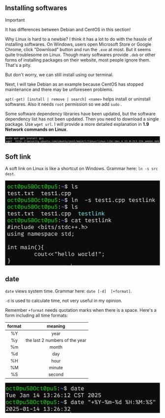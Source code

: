 ## Installing softwares
>[!IMPORTANT]
>It has differences between Debian and CentOS in this section!

Why Linux is hard to a newbie? I think it has a lot to do with the hassle of installing softwares. On Windows, users open Microsoft Store or Google Chrome, click "Download"  button and run the `.exe` at most. But it seems quite troublesome on Linux. Though many softwares provide `.deb` or other forms of installing packages on their website, most people ignore them. That's a pity.

But don't worry, we can still install using our terminal.

Next, I will take Debian as an example because CentOS has stopped maintenance and there may be unforeseen problems.

`apt(-get) [install | remove | search] <name>` helps install or uninstall softwares. Also it needs `root` permission so we  add `sudo` .

Some software dependency libraries have been updated, but the software dependency list has not been updated. Then you need to download a single package. Use `wget url`. I will provide a more detailed explanation in **1.9 Network commands on Linux**.

![](/assets/Linux/1.8%20Some%20trivial%20contents%20on%20Linux/1.png)

## Soft link
A soft link on Linux is like a shortcut on Windows.  Grammar here: `ln -s src dest`.

![](/assets/Linux/1.8%20Some%20trivial%20contents%20on%20Linux/2.png)

## date
`date` views system time. Grammar here: `date [-d]  [+format]`.

`-d` is used to calculate time, not very useful in my opinion.

Remember `+format` needs quotation marks when there is a space. Here's a form including all time formats:

| format |            meaning             |
| :----: | :----------------------------: |
|   %Y   |              year              |
|   %y   | the last 2 numbers of the year |
|   %m   |             month              |
|   %d   |              day               |
|   %H   |              hour              |
|   %M   |             minute             |
|   %S   |             second             |

![](/assets/Linux/1.8%20Some%20trivial%20contents%20on%20Linux/3.png)

